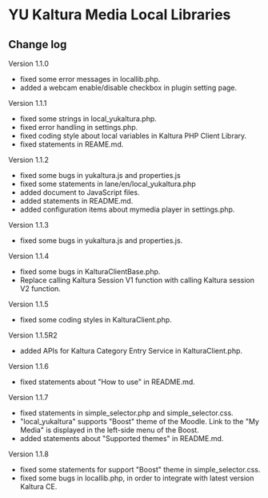 # YU Kaltura Media Local Libraries

Change log
------
Version 1.1.0

* fixed some error messages in locallib.php.
* added a webcam enable/disable checkbox in plugin setting page.

Version 1.1.1

* fixed some strings in local_yukaltura.php.
* fixed error handling in settings.php.
* fixed coding style about local variables in Kaltura PHP Client Library.
* fixed statements in REAME.md.

Version 1.1.2

* fixed some bugs in yukaltura.js and properties.js
* fixed some statements in lane/en/local_yukaltura.php
* added document to JavaScript files.
* added statements in README.md.
* added configuration items about mymedia player in settings.php.

Version 1.1.3

* fixed some bugs in yukaltura.js and properties.js.

Version 1.1.4

* fixed some bugs in KalturaClientBase.php.
* Replace calling Kaltura Session V1 function with calling Kaltura session V2 function.

Version 1.1.5

* fixed some coding styles in KalturaClient.php.

Version 1.1.5R2

* added APIs for Kaltura Category Entry Service in KalturaClient.php.

Version 1.1.6

* fixed statements about "How to use" in README.md.

Version 1.1.7

* fixed statements in simple_selector.php and simple_selector.css.
* "local_yukaltura" supports "Boost" theme of the Moodle. Link to the "My Media" is displayed in the left-side menu of the Boost.
* added statements about "Supported themes" in README.md.

Version 1.1.8

* fixed some statements for support "Boost" theme in simple_selector.css.
* fixed some bugs in locallib.php, in order to integrate with latest version Kaltura CE.
